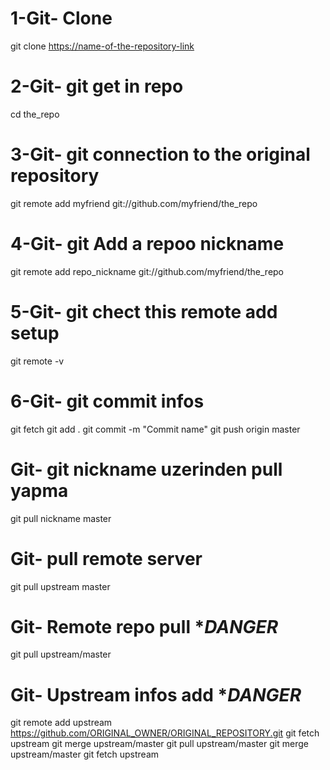 # 1-Git- Clone
git clone <https://name-of-the-repository-link>

# 2-Git- git get in repo
cd the_repo

# 3-Git- git connection to the original repository
git remote add myfriend git://github.com/myfriend/the_repo

# 4-Git- git Add a repoo nickname
git remote add repo_nickname git://github.com/myfriend/the_repo
# 5-Git- git chect this remote add setup
git remote -v
# 6-Git- git commit infos
git fetch 
git add . 
git commit -m "Commit name"
git push origin master

# Git- git nickname uzerinden pull yapma
git pull nickname master

# Git- pull remote server
git pull upstream master

# Git- Remote repo pull ****DANGER***
git pull upstream/master

# Git- Upstream infos add  ****DANGER***
git remote add upstream https://github.com/ORIGINAL_OWNER/ORIGINAL_REPOSITORY.git
git fetch upstream
git merge upstream/master
git pull upstream/master
git merge upstream/master
git fetch upstream